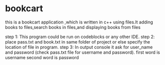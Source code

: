 # bookcart
 this is a bookcart application ,which is written in c++ using files.It adding books to files,search books in files,and displaying books from files
 
 step 1:  This program could be  run on  codeblocks or any other IDE.
 step 2: place pass.txt and book.txt in same folder of project or else specify the location of file in program.
 step 3: In output console it ask for user_name and password (check pass.txt file for username and password).
 first word is username 
 second word is password
 
